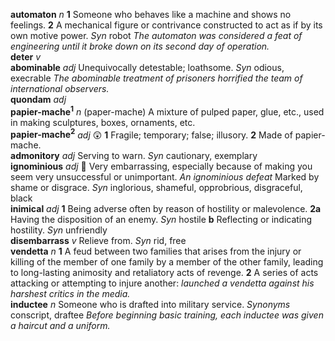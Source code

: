 __automaton__ _n_ __1__ Someone who behaves like a machine and shows no feelings. __2__ A mechanical figure or contrivance constructed to act as if by its own motive power. _Syn_ robot _The automaton was considered a feat of engineering until it broke down on its second day of operation._  
__deter__ _v_  
__abominable__ _adj_ Unequivocally detestable; loathsome. _Syn_ odious, execrable _The abominable treatment of prisoners horrified the team of international observers._  
__quondam__ _adj_  
__papier-mache<sup>1</sup>__ _n_ (paper-mache) A mixture of pulped paper, glue, etc., used in making sculptures, boxes, ornaments, etc.  
__papier-mache<sup>2</sup>__ _adj_ :astonished: __1__ Fragile; temporary; false; illusory. __2__ Made of papier-mache.  
__admonitory__ _adj_ Serving to warn. _Syn_ cautionary, exemplary  
__ignominious__ _adj_ :dart: Very embarrassing, especially because of making you seem very unsuccessful or unimportant. _An ignominious defeat_ Marked by shame or disgrace. _Syn_ inglorious, shameful, opprobrious, disgraceful, black  
__inimical__ _adj_ __1__ Being adverse often by reason of hostility or malevolence. __2a__ Having the disposition of an enemy. _Syn_ hostile __b__ Reflecting or indicating hostility. _Syn_ unfriendly  
__disembarrass__ _v_ Relieve from. _Syn_ rid, free  
__vendetta__ _n_ __1__ A feud between two families that arises from the injury or killing of the member of one family by a member of the other family, leading to long-lasting animosity and retaliatory acts of revenge. __2__ A series of acts attacking or attempting to injure another: _launched a vendetta against his harshest critics in the media._  
__inductee__ _n_ Someone who is drafted into military service. _Synonyms_ conscript, draftee _Before beginning basic training, each inductee was given a haircut and a uniform._  
